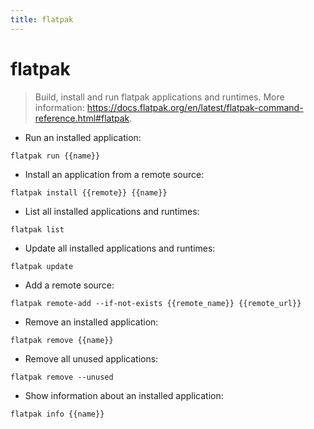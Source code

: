 ```yaml
---
title: flatpak
---
```

# flatpak

> Build, install and run flatpak applications and runtimes.
> More information: <https://docs.flatpak.org/en/latest/flatpak-command-reference.html#flatpak>.

- Run an installed application:

`flatpak run {{name}}`

- Install an application from a remote source:

`flatpak install {{remote}} {{name}}`

- List all installed applications and runtimes:

`flatpak list`

- Update all installed applications and runtimes:

`flatpak update`

- Add a remote source:

`flatpak remote-add --if-not-exists {{remote_name}} {{remote_url}}`

- Remove an installed application:

`flatpak remove {{name}}`

- Remove all unused applications:

`flatpak remove --unused`

- Show information about an installed application:

`flatpak info {{name}}`
